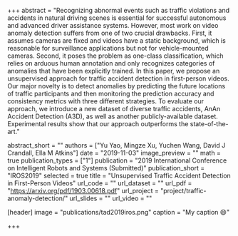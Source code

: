 +++
abstract = "Recognizing abnormal events such as traffic violations and accidents in natural driving scenes is essential for successful autonomous and advanced driver assistance systems. However, most work on video anomaly detection suffers from one of two crucial drawbacks. First, it assumes cameras are fixed and videos have a static background, which is reasonable for surveillance applications but not for vehicle-mounted cameras. Second, it poses the problem as one-class classification, which relies on arduous human annotation and only recognizes categories of anomalies that have been explicitly trained. In this paper, we propose an unsupervised approach for traffic accident detection in first-person videos. Our major novelty is to detect anomalies by predicting the future locations of traffic participants and then monitoring the prediction accuracy and consistency metrics with three different strategies. To evaluate our approach, we introduce a new dataset of diverse traffic accidents, AnAn Accident Detection (A3D), as well as another publicly-available dataset. Experimental results show that our approach outperforms the state-of-the-art."

abstract_short = ""
authors = ["Yu Yao, Mingze Xu, Yuchen Wang, David J Crandall, Ella M Atkins"]
date = "2019-11-03"
image_preview = ""
math = true
publication_types = ["1"]
publication = "2019 International Conference on Intelligent Robots and Systems (Submitted)"
publication_short = "IROS2019"
selected = true
title = "Unsupervised Traffic Accident Detection in First-Person Videos"
url_code = ""
url_dataset = ""
url_pdf = "https://arxiv.org/pdf/1903.00618.pdf"
url_project = "project/traffic-anomaly-detection/"
url_slides = ""
url_video = ""

[header]
image = "publications/tad2019iros.png"
caption = "My caption :smile:"

+++

